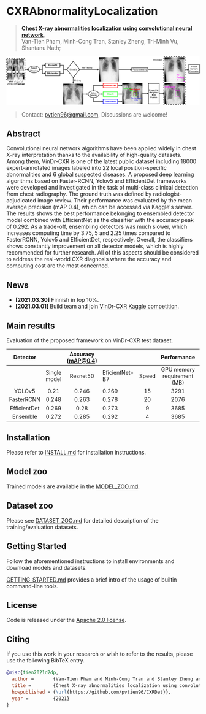 # CXRAbnormalityLocalization
> [**Chest X-ray abnormalities localization using convolutional neural network**](https://drive.google.com/drive/folders/1yylqLDt59O3vxGkRRzVQaaS0zut6Cdg9?usp=sharing),            
> Van-Tien Pham, Minh-Cong Tran, Stanley Zheng, Tri-Minh Vu, Shantanu Nath;        

![](readme/proposedFramework.png)

> Contact: [pvtien96@gmail.com](mailto:pvtien96@gmail.com). Discussions are welcome!

## Abstract
Convolutional neural network algorithms have been applied widely in chest X-ray interpretation thanks to the availability of high-quality datasets. Among them, VinDr-CXR is one of the latest public dataset including 18000 expert-annotated images labeled into 22 local position-specific abnormalities and 6 global suspected diseases. A proposed deep learning algorithms based on Faster-RCNN, Yolov5 and EfficientDet frameworks were developed and investigated in the task of multi-class clinical detection from chest radiography. The ground truth was defined by radiologist-adjudicated image review. Their performance was evaluated by the mean average precision (mAP 0.4), which can be accessed via Kaggle's server. The results shows the best performance belonging to ensembled detector model combined with EfficientNet as the classifier with the accuracy peak of 0.292. As a trade-off, ensembling detectors was much slower, which increases computing time by 3.75, 5 and 2.25 times compared to FasterRCNN, Yolov5 and EfficientDet, respectively. Overall, the classifiers shows constantly improvement on all detector models, which is highly recommended for further research. All of this aspects should be considered to address the real-world CXR diagnosis where the accuracy and computing cost are the most concerned.

## News
- **[2021.03.30]** Finnish in top 10%.
- **[2021.03.01]** Build team and join [VinDr-CXR Kaggle competition](https://www.kaggle.com/c/vinbigdata-chest-xray-abnormalities-detection).


## Main results

Evaluation of the proposed framework on VinDr-CXR test dataset.

|   Detector   |              | Accuracy (mAP@0.4) |                |       |         Performance         |                      |
|:------------:|:------------:|:------------------:|----------------|:-----:|:---------------------------:|:--------------------:|
|              | Single model |      Resnet50      | EficientNet-B7 | Speed | GPU memory requirement (MB) | Training time (hour) |
| YOLOv5       |     0.21     |        0.246       |      0.269     |   15  |             3291            |           7          |
| FasterRCNN   |     0.248    |        0.263       |      0.278     |   20  |             2076            |          9.5         |
| EfficientDet |     0.269    |        0.28        |      0.273     |   9   |             3685            |          12          |
| Ensemble     |     0.272    |        0.285       |      0.292     |   4   |             3685            |         30.5         |


## Installation

Please refer to [INSTALL.md](readme/INSTALL.md) for installation instructions.

## Model zoo

Trained models are available in the [MODEL_ZOO.md](readme/MODEL_ZOO.md).

## Dataset zoo

Please see [DATASET_ZOO.md](readme/DATASET_ZOO.md) for detailed description of the training/evaluation datasets.

## Getting Started

Follow the aforementioned instructions to install environments and download models and datasets.

[GETTING_STARTED.md](readme/GETTING_STARTED.md) provides a brief intro of the usage of builtin command-line tools.

## License

Code is released under the [Apache 2.0 license](LICENSE).

## Citing

If you use this work in your research or wish to refer to the results, please use the following BibTeX entry.

```BibTeX
@misc{tien2021d2dp,
  author =       {Van-Tien Pham and Minh-Cong Tran and Stanley Zheng and Tri-Minh Vu and Shantanu Nath},
  title =        {Chest X-ray abnormalities localization using convolutional neural network},
  howpublished = {\url{https://github.com/pvtien96/CXRDet}},
  year =         {2021}
}
```
